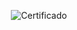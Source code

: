 <div align="center">

  ![Certificado](https://user-images.githubusercontent.com/86432393/195740543-4eae6e78-8f47-405d-8cc8-720902c1d196.png)

</div>